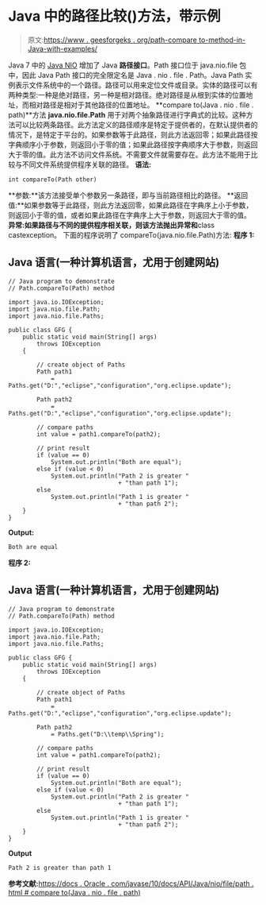 # Java 中的路径比较()方法，带示例

> 原文:[https://www . geesforgeks . org/path-compare to-method-in-Java-with-examples/](https://www.geeksforgeeks.org/path-compareto-method-in-java-with-examples/)

Java 7 中的 [Java NIO](https://www.geeksforgeeks.org/tag/java-nio-package/) 增加了 Java **路径接口**。Path 接口位于 java.nio.file 包中，因此 Java Path 接口的完全限定名是 Java . nio . file . Path。Java Path 实例表示文件系统中的一个路径。路径可以用来定位文件或目录。实体的路径可以有两种类型:一种是绝对路径，另一种是相对路径。绝对路径是从根到实体的位置地址，而相对路径是相对于其他路径的位置地址。
**compare to(Java . nio . file . path)**方法 **java.nio.file.Path** 用于对两个抽象路径进行字典式的比较。这种方法可以比较两条路径。此方法定义的路径顺序是特定于提供者的，在默认提供者的情况下，是特定于平台的。如果参数等于此路径，则此方法返回零；如果此路径按字典顺序小于参数，则返回小于零的值；如果此路径按字典顺序大于参数，则返回大于零的值。此方法不访问文件系统。不需要文件就需要存在。此方法不能用于比较与不同文件系统提供程序关联的路径。
**语法:**

```
int compareTo(Path other)
```

**参数:**该方法接受单个参数另一条路径，即与当前路径相比的路径。
**返回值:**如果参数等于此路径，则此方法返回零，如果此路径在字典序上小于参数，则返回小于零的值，或者如果此路径在字典序上大于参数，则返回大于零的值。
**异常:**如果路径与不同的提供程序相关联，则该方法抛出异常**和**class castexception。
下面的程序说明了 compareTo(java.nio.file.Path)方法:
**程序 1:**

## Java 语言(一种计算机语言，尤用于创建网站)

```
// Java program to demonstrate
// Path.compareTo(Path) method

import java.io.IOException;
import java.nio.file.Path;
import java.nio.file.Paths;

public class GFG {
    public static void main(String[] args)
        throws IOException
    {

        // create object of Paths
        Path path1
            = Paths.get("D:","eclipse","configuration","org.eclipse.update");

        Path path2
            = Paths.get("D:","eclipse","configuration","org.eclipse.update");

        // compare paths
        int value = path1.compareTo(path2);

        // print result
        if (value == 0)
            System.out.println("Both are equal");
        else if (value < 0)
            System.out.println("Path 2 is greater "
                               + "than path 1");
        else
            System.out.println("Path 1 is greater "
                               + "than path 2");
    }
}
```

**Output:** 

```
Both are equal
```

**程序 2:**

## Java 语言(一种计算机语言，尤用于创建网站)

```
// Java program to demonstrate
// Path.compareTo(Path) method

import java.io.IOException;
import java.nio.file.Path;
import java.nio.file.Paths;

public class GFG {
    public static void main(String[] args)
        throws IOException
    {

        // create object of Paths
        Path path1
            = Paths.get("D:","eclipse","configuration","org.eclipse.update");

        Path path2
            = Paths.get("D:\\temp\\Spring");

        // compare paths
        int value = path1.compareTo(path2);

        // print result
        if (value == 0)
            System.out.println("Both are equal");
        else if (value < 0)
            System.out.println("Path 2 is greater "
                               + "than path 1");
        else
            System.out.println("Path 1 is greater "
                               + "than path 2");
    }
}
```

**Output**

```
Path 2 is greater than path 1

```

**参考文献:**[https://docs . Oracle . com/javase/10/docs/API/Java/nio/file/path . html # compare to(Java . nio . file . path)](https://docs.oracle.com/javase/10/docs/api/java/nio/file/Path.html#compareTo(java.nio.file.Path))